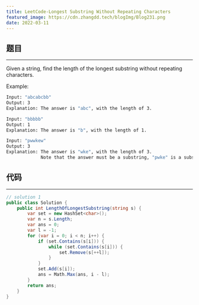 ```yaml
---
title: LeetCode-Longest Substring Without Repeating Characters
featured_image: https://cdn.zhangdd.tech/blogImg/Blog231.png
date: 2022-03-11
---
```


## 题目
***  
Given a string, find the length of the longest substring without repeating characters.

Example: 
``` sh
Input: "abcabcbb"
Output: 3 
Explanation: The answer is "abc", with the length of 3. 

Input: "bbbbb"
Output: 1
Explanation: The answer is "b", with the length of 1.

Input: "pwwkew"
Output: 3
Explanation: The answer is "wke", with the length of 3. 
             Note that the answer must be a substring, "pwke" is a subsequence and not a substring.
```

## 代码
***  
``` csharp
// solution 1
public class Solution {
    public int LengthOfLongestSubstring(string s) {
        var set = new HashSet<char>();
        var n = s.Length;
        var ans = 0;
        var l = -1;
        for (var i = 0; i < n; i++) {
            if (set.Contains(s[i])) {
                while (set.Contains(s[i])) {
                    set.Remove(s[++l]);
                }
            }
            set.Add(s[i]);
            ans = Math.Max(ans, i - l);
        }
        return ans;
    }
}
```